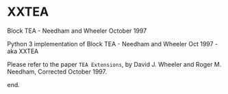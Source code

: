 # XXTEA
Block TEA - Needham and Wheeler October 1997

Python 3 implementation of Block TEA - Needham and Wheeler Oct 1997 - aka XXTEA

Please refer to the paper `TEA Extensions`, by David J. Wheeler and Roger M. Needham, Corrected October 1997.

end.
